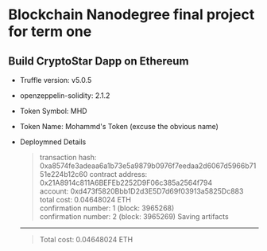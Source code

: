 # Blockchain Nanodegree final project for term one
## Build CryptoStar Dapp on Ethereum

- Truffle version: v5.0.5   
- openzeppelin-solidity: 2.1.2
- Token Symbol: MHD
- Token Name: Mohammd's Token (excuse the obvious name)  
- Deploymned Details
  

   > transaction hash:    0xa8574fe3adeaa6a1b73e5a9879b0976f7eedaa2d6067d5966b7151e224b12c60 
   > contract address:    0x21A8914c811A6BEFEb2252D9F06c385a2564f794  
   > account:             0xd473f5820Bbb1D2d3E5D7d69f03913a5825Dc883  
   > total cost:          0.04648024 ETH  
   > confirmation number: 1 (block: 3965268)  
   > confirmation number: 2 (block: 3965269)
   > Saving artifacts
   -------------------------------------
   > Total cost:          0.04648024 ETH

 